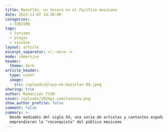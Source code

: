 ```yaml
---
title: Mazatlán, un tesoro en el Pacífico mexicano
date: 2023-11-07 14:30:00
categories:
  - TURISMO
tags:
  - turismo
  - playas
  - sinaloa
layout: article
excerpt_separator: <!--more-->
mode: immersive
header:
  theme: dark
article_header:
  type: cover
  image:
    src: /uploads/playa-en-mazatlan-08.jpeg
sharing: true
author: Redacción TYSM
cover: /uploads/1024px-camilosesto.png
show_author_profile: false
comment: false
summary: >-
  Desde mediados del siglo XX, una serie de artistas y cantantes españoles
  emprendieron la "reconquista" del público mexicano
---
```

